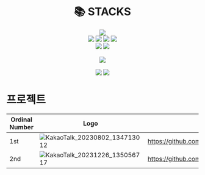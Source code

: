 <div align=center><h1>📚 STACKS</h1></div>

<div align=center> 
  <img src="https://img.shields.io/badge/java-007396?style=for-the-badge&logo=java&logoColor=white"> 
  <br>
  
  <img src="https://img.shields.io/badge/html5-E34F26?style=for-the-badge&logo=html5&logoColor=white"> 
  <img src="https://img.shields.io/badge/css-1572B6?style=for-the-badge&logo=css3&logoColor=white"> 
  <img src="https://img.shields.io/badge/javascript-F7DF1E?style=for-the-badge&logo=javascript&logoColor=black"> 
    <img src="https://img.shields.io/badge/Thymeleaf-005F0F?style=for-the-badge&logo=thymeleaf&logoColor=black"> 

  <br>
  
  <img src="https://img.shields.io/badge/oracle-F80000?style=for-the-badge&logo=oracle&logoColor=white"> 
  <img src="https://img.shields.io/badge/mysql-4479A1?style=for-the-badge&logo=mysql&logoColor=white"> 
  <br>
  
  <br>
  
  <img src="https://img.shields.io/badge/springboot-6DB33F?style=for-the-badge&logo=spring&logoColor=white"> 
  
  <br>

  <br>
  
  <img src="https://img.shields.io/badge/github-181717?style=for-the-badge&logo=github&logoColor=white">
  <img src="https://img.shields.io/badge/git-F05032?style=for-the-badge&logo=git&logoColor=white">
  <br>
</div>




<div align=left><h1>프로젝트</h1></div>

|Ordinal Number|Logo|Link|
|------|---|---|
|1st|![KakaoTalk_20230802_134713012](https://github.com/higggu/higggu/assets/126428422/644a16fc-c32c-4119-b38d-0f7c3f88bd1e) |https://github.com/higggu/mealme|
|2nd| ![KakaoTalk_20231226_135056717](https://github.com/higggu/higggu/assets/126428422/443acba4-1ca1-4b96-94b2-aec734957dec)|https://github.com/SuperMiniBeans/Back|
